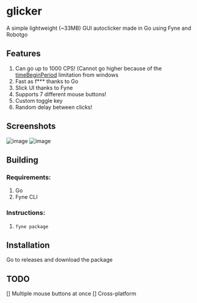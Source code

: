 # glicker
A simple lightweight (~33MB) GUI autoclicker made in Go using Fyne and Robotgo

## Features
1. Can go up to 1000 CPS! (Cannot go higher because of the [timeBeginPeriod](https://learn.microsoft.com/en-us/windows/win32/api/timeapi/nf-timeapi-timebeginperiod) limitation from windows
2. Fast as f*** thanks to Go
3. Slick UI thanks to Fyne
4. Supports 7 different mouse buttons!
5. Custom toggle key
7. Random delay between clicks!

## Screenshots
![image](https://github.com/checkm4ted/glicker/assets/146487129/87201028-bb99-46dd-9778-fec7b0f92c70)
![image](https://github.com/checkm4ted/glicker/assets/146487129/86a4df7d-87b2-4c97-9b8e-48cc6d326613)

## Building
### Requirements:
1. Go
2. Fyne CLI

### Instructions:
1. `fyne package`

## Installation
Go to releases and download the package

## TODO
[] Multiple mouse buttons at once
[] Cross-platform
